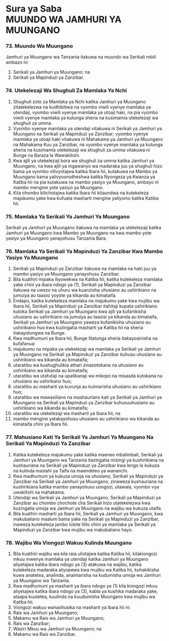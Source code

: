 

# Sura ya Saba <br/> MUUNDO WA JAMHURI YA MUUNGANO


### 73. Muundo Wa Muungano
Jamhuri ya Muungano wa Tanzania itakuwa na muundo wa Serikali mbili ambazo ni:
  1. Serikali ya Jamhuri ya Muungano; na
  2. Serikali ya Mapinduzi ya Zanzibar.

### 74. Utekelezaji Wa Shughuli Za Mamlaka Ya Nchi
1. Shughuli zote za Mamlaka ya Nchi katika Jamhuri ya Muungano zitatekelezwa na kudhibitiwa na vyombo viwili vyenye mamlaka ya utendaji, vyombo viwili vyenye mamlaka ya utoaji haki, na pia vyombo viwili vyenye mamlaka ya kutunga sheria na kusimamia utekelezaji wa shughuli za umma.
2. Vyombo vyenye mamlaka ya utendaji vitakuwa ni Serikali ya Jamhuri ya Muungano na Serikali ya Mapinduzi ya Zanzibar; vyombo vyenye mamlaka ya utoaji haki vitakuwa ni Mahakama ya Jamhuri ya Muungano na Mahakama Kuu ya Zanzibar, na vyombo vyenye mamlaka ya kutunga sheria na kusimamia utekelezaji wa shughuli za umma vitakuwa ni Bunge na Baraza la Wawakilishi.
3. Kwa ajili ya utekelezaji bora wa shughuli za umma katika Jamhuri ya Muungano, na kwa ajili ya mgawanyo wa madaraka juu ya shughuli hizo baina ya vyombo vilivyotajwa katika Ibara hii, kutakuwa na Mambo ya Muungano kama yalivyoorodheshwa katika Nyongeza ya Kwanza ya Katiba hii na pia kutakuwa na mambo yasiyo ya Muungano, ambayo ni mambo mengine yote yasiyo ya Muungano.
4. Kila chombo kilichotajwa katika Ibara hii kitaundwa na kutekeleza majukumu yake kwa kufuata masharti mengine yaliyomo katika Katiba hii.

### 75. Mamlaka Ya Serikali Ya Jamhuri Ya Muungano
Serikali ya Jamhuri ya Muungano itakuwa na mamlaka ya utekelezaji katika Jamhuri ya Muungano kwa Mambo ya Muungano na kwa mambo yote yasiyo ya Muungano yanayohusu Tanzania Bara.

### 76. Mamlaka Ya Serikali Ya Mapinduzi Ya Zanzibar Kwa Mambo Yasiyo Ya Muungano
1. Serikali ya Mapinduzi ya Zanzibar itakuwa na mamlaka na haki juu ya mambo yasiyo ya Muungano yanayohusu Zanzibar.
2. Bila kuathiri mipaka iliyowekwa na Katiba hii, katika kutekeleza mamlaka yake chini ya ibara ndogo ya (1), Serikali ya Mapinduzi ya Zanzibar itakuwa na uwezo na uhuru wa kuanzisha uhusiano au ushirikiano na jumuiya au taasisi yoyote ya kikanda au kimataifa.
3. Endapo, katika kutekeleza mamlaka na majukumu yake kwa mujibu wa Ibara hii, Serikali ya Mapinduzi ya Zanzibar itahitaji kupata ushirikiano kutoka Serikali ya Jamhuri ya Muungano kwa ajili ya kufanikisha uhusiano au ushirikiano na jumuiya au taasisi ya kikanda au kimataifa, Serikali ya Jamhuri ya Muungano yaweza kufanikisha uhusiano au ushirikiano huo kwa kuzingatia masharti ya Katiba hii na sheria itakayotungwa na Bunge.
4. Kwa madhumuni ya Ibara hii, Bunge litatunga sheria itakayoainisha na kufafanua:
  1. majukumu na mipaka ya utekelezaji wa mamlaka ya Serikali ya Jamhuri ya Muungano na Serikali ya Mapinduzi ya Zanzibar kuhusu uhusiano au ushirikiano wa kikanda au kimataifa;
  1. utaratibu wa kushughulikia athari zinazotokana na uhusiano au ushirikiano wa kikanda au kimataifa;
  1. utaratibu wa utafutaji na upatikanaji wa mikopo na misaada kutokana na uhusiano au ushirikano huo;
  1. utaratibu au masharti ya kuvunja au kuimarisha uhusiano au ushirikiano huo;
  1. utaratibu wa mawasiliano na mashauriano kati ya Serikali ya Jamhuri ya Muungano na Serikali ya Mapinduzi ya Zanzibar kuhusuuhusiano au ushirikiano wa kikanda au kimataifa;
  1. utaratibu wa utekelezaji wa masharti ya Ibara hii; na
  1. mambo mengine yatakayohusu uhusiano au ushirikiano wa kikanda au kimataifa chini ya Ibara hii.

### 77. Mahusiano Kati Ya Serikali Ya Jamhuri Ya Muungano Na Serikali Ya Mapinduzi Ya Zanzibar
1. Katika kutekeleza majukumu yake katika maeneo mbalimbali, Serikali ya Jamhuri ya Muungano wa Tanzania itazingatia misingi ya kushirikiana na kushauriana na Serikali ya Mapinduzi ya Zanzibar kwa lengo la kukuza na kulinda maslahi ya Taifa na maendeleo ya wananchi.
1. Kwa madhumuni ya kukuza umoja na uhusiano, Serikali ya Mapinduzi ya Zanzibar na Serikali ya Jamhuri ya Muungano, zinaweza kushauriana na kushirikiana katika mambo yanayohusu uongozi, utawala, vyombo vya uwakilishi na mahakama.
1. Utendaji wa Serikali ya Jamhuri ya Muungano, Serikali ya Mapinduzi ya Zanzibar au chombo chochote cha Serikali hizo utatekelezwa kwa kuzingatia umoja wa Jamhuri ya Muungano na wajibu wa kukuza utaifa.
1. Bila kuathiri masharti ya Ibara hii, Serikali ya Jamhuri ya Muungano, kwa makubaliano maalum baina yake na Serikali ya Mapinduzi ya Zanzibar, inaweza kutekeleza jambo lolote lililo chini ya mamlaka ya Serikali ya Mapinduzi ya Zanzibar kwa mujibu wa makubaliano hayo.

### 78. Wajibu Wa Viongozi Wakuu Kulinda Muungano
1. Bila kuathiri wajibu wa kila raia uliotajwa katika Katiba hii, kilakiongozi mkuu mwenye mamlaka ya utendaji katika Jamhuri ya Muungano aliyetajwa katika ibara ndogo ya (3) atakuwa na wajibu, katika kutekeleza madaraka aliyopewa kwa mujibu wa Katiba hii, kuhakikisha kuwa anatetea, analinda, anaimarisha na kudumisha umoja wa Jamhuri ya Muungano wa Tanzania.
1. Kwa madhumuni ya masharti ya ibara ndogo ya (1) kila kiongozi mkuu aliyetajwa katika ibara ndogo ya (3), kabla ya kushika madaraka yake, ataapa kuutetea, kuulinda na kuudumisha Muungano kwa mujibu wa Katiba hii.
1. Viongozi wakuu wanaohusika na masharti ya Ibara hii ni:
  1. Rais wa Jamhuri ya Muungano;
  1. Makamu wa Rais wa Jamhuri ya Muungano;
  1. Rais wa Zanzibar;
  1. Waziri Mkuu wa Jamhuri ya Muungano; na
  1. Makamu wa Rais wa Zanzibar.
